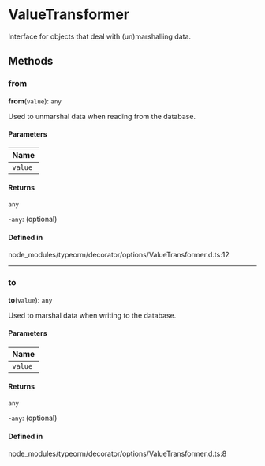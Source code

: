 # ValueTransformer

Interface for objects that deal with (un)marshalling data.

## Methods

### from

**from**(`value`): `any`

Used to unmarshal data when reading from the database.

#### Parameters

| Name |
| :------ |
| `value` | `any` |

#### Returns

`any`

-`any`: (optional) 

#### Defined in

node_modules/typeorm/decorator/options/ValueTransformer.d.ts:12

___

### to

**to**(`value`): `any`

Used to marshal data when writing to the database.

#### Parameters

| Name |
| :------ |
| `value` | `any` |

#### Returns

`any`

-`any`: (optional) 

#### Defined in

node_modules/typeorm/decorator/options/ValueTransformer.d.ts:8
